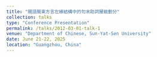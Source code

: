 ```yaml
---
title: "閩語閩東方言左緣結構中的句末助詞層級劃分"
collection: talks
type: "Conference Presentation"
permalink: /talks/2012-03-01-talk-1
venue: "Department of Chinese, Sun-Yat-Sen University"
date: June 21-22, 2025
location: "Guangzhou, China"
---
```


